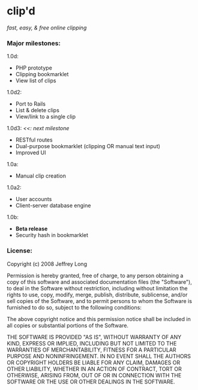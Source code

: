 # clip'd #
_fast, easy, & free online clipping_

### Major milestones: ###

1.0d:

* PHP prototype
* Clipping bookmarklet
* View list of clips

1.0d2:

* Port to Rails
* List & delete clips
* View/link to a single clip

1.0d3: _<<: next milestone_

* RESTful routes
* Dual-purpose bookmarklet (clipping OR manual text input)
* Improved UI

1.0a:

* Manual clip creation

1.0a2:

* User accounts
* Client-server database engine

1.0b:

* __Beta release__
* Security hash in bookmarklet

### License: ###

Copyright (c) 2008 Jeffrey Long

Permission is hereby granted, free of charge, to any person obtaining a copy
of this software and associated documentation files (the "Software"), to deal
in the Software without restriction, including without limitation the rights
to use, copy, modify, merge, publish, distribute, sublicense, and/or sell
copies of the Software, and to permit persons to whom the Software is
furnished to do so, subject to the following conditions:

The above copyright notice and this permission notice shall be included in
all copies or substantial portions of the Software.

THE SOFTWARE IS PROVIDED "AS IS", WITHOUT WARRANTY OF ANY KIND, EXPRESS OR
IMPLIED, INCLUDING BUT NOT LIMITED TO THE WARRANTIES OF MERCHANTABILITY,
FITNESS FOR A PARTICULAR PURPOSE AND NONINFRINGEMENT. IN NO EVENT SHALL THE
AUTHORS OR COPYRIGHT HOLDERS BE LIABLE FOR ANY CLAIM, DAMAGES OR OTHER
LIABILITY, WHETHER IN AN ACTION OF CONTRACT, TORT OR OTHERWISE, ARISING FROM,
OUT OF OR IN CONNECTION WITH THE SOFTWARE OR THE USE OR OTHER DEALINGS IN
THE SOFTWARE.